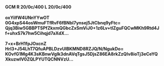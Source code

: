#### GCM R 20/0c/400 L 20/0c/400
**oxYiIfW4UNnYYwOT**<br/>**0G4xpS44osWmuFTfRvF6fBNbI7ynsej5JtCbnq9yFtc=**<br/>**Qjq3Biw5GBBPTSPfZkxmQGbcZxSmViJ0+1z6Lv+tlZguFQCwMKh9Rtd4Jf+uhxS7k7hw5Cihqjd7aXdX...**<br/><br/>
**7+x+BrH1fpJOxcnZ**<br/>**HrI3+J54LhT7QfuAPBLDzvUlBKMND8RZJQ/N/NgukDo=**<br/>**KOvfG1Mg4K3sKBnwVglk3dnAVqTgsJ5DjsZ86EA8rkZzQIv8ioTj3eCeYQXkuzwIV0ZQLPYUTQCNNVzU...**